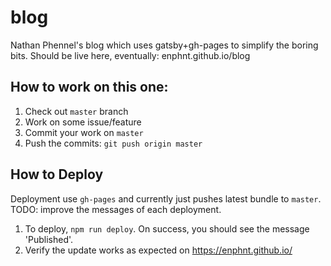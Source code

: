 # blog
Nathan Phennel's blog which uses gatsby+gh-pages to simplify the boring bits. Should be live here, eventually: enphnt.github.io/blog

## How to work on this one:

1. Check out `master` branch
2. Work on some issue/feature
3. Commit your work on `master`
4. Push the commits: `git push origin master`

## How to Deploy

Deployment use `gh-pages` and currently just pushes latest bundle to `master`. TODO: improve the messages of each deployment.

1. To deploy, `npm run deploy`. On success, you should see the message 'Published'.
2. Verify the update works as expected on https://enphnt.github.io/
